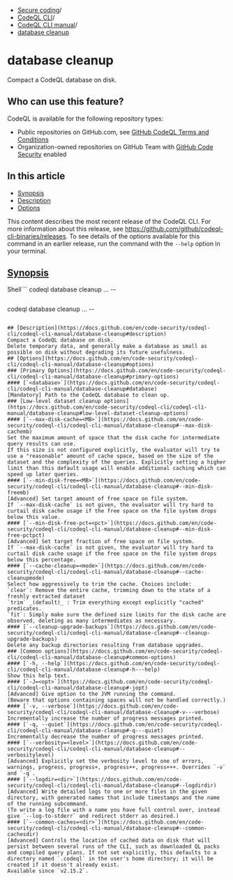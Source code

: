   * [Secure coding](https://docs.github.com/en/code-security "Secure coding")/
  * [CodeQL CLI](https://docs.github.com/en/code-security/codeql-cli "CodeQL CLI")/
  * [CodeQL CLI manual](https://docs.github.com/en/code-security/codeql-cli/codeql-cli-manual "CodeQL CLI manual")/
  * [database cleanup](https://docs.github.com/en/code-security/codeql-cli/codeql-cli-manual/database-cleanup "database cleanup")


# database cleanup
Compact a CodeQL database on disk.
## Who can use this feature?
CodeQL is available for the following repository types:
  * Public repositories on GitHub.com, see [GitHub CodeQL Terms and Conditions](https://github.com/github/codeql-cli-binaries/blob/main/LICENSE.md)
  * Organization-owned repositories on GitHub Team with [GitHub Code Security](https://docs.github.com/en/get-started/learning-about-github/about-github-advanced-security) enabled


## In this article
  * [Synopsis](https://docs.github.com/en/code-security/codeql-cli/codeql-cli-manual/database-cleanup#synopsis)
  * [Description](https://docs.github.com/en/code-security/codeql-cli/codeql-cli-manual/database-cleanup#description)
  * [Options](https://docs.github.com/en/code-security/codeql-cli/codeql-cli-manual/database-cleanup#options)


This content describes the most recent release of the CodeQL CLI. For more information about this release, see <https://github.com/github/codeql-cli-binaries/releases>.
To see details of the options available for this command in an earlier release, run the command with the `--help` option in your terminal.
## [Synopsis](https://docs.github.com/en/code-security/codeql-cli/codeql-cli-manual/database-cleanup#synopsis)
Shell```
codeql database cleanup <options>... -- <database>

```
```
codeql database cleanup <options>... -- <database>

```

## [Description](https://docs.github.com/en/code-security/codeql-cli/codeql-cli-manual/database-cleanup#description)
Compact a CodeQL database on disk.
Delete temporary data, and generally make a database as small as possible on disk without degrading its future usefulness.
## [Options](https://docs.github.com/en/code-security/codeql-cli/codeql-cli-manual/database-cleanup#options)
### [Primary Options](https://docs.github.com/en/code-security/codeql-cli/codeql-cli-manual/database-cleanup#primary-options)
#### [`<database>`](https://docs.github.com/en/code-security/codeql-cli/codeql-cli-manual/database-cleanup#database)
[Mandatory] Path to the CodeQL database to clean up.
### [Low-level dataset cleanup options](https://docs.github.com/en/code-security/codeql-cli/codeql-cli-manual/database-cleanup#low-level-dataset-cleanup-options)
#### [`--max-disk-cache=<MB>`](https://docs.github.com/en/code-security/codeql-cli/codeql-cli-manual/database-cleanup#--max-disk-cachemb)
Set the maximum amount of space that the disk cache for intermediate query results can use.
If this size is not configured explicitly, the evaluator will try to use a "reasonable" amount of cache space, based on the size of the dataset and the complexity of the queries. Explicitly setting a higher limit than this default usage will enable additional caching which can speed up later queries.
#### [`--min-disk-free=<MB>`](https://docs.github.com/en/code-security/codeql-cli/codeql-cli-manual/database-cleanup#--min-disk-freemb)
[Advanced] Set target amount of free space on file system.
If `--max-disk-cache` is not given, the evaluator will try hard to curtail disk cache usage if the free space on the file system drops below this value.
#### [`--min-disk-free-pct=<pct>`](https://docs.github.com/en/code-security/codeql-cli/codeql-cli-manual/database-cleanup#--min-disk-free-pctpct)
[Advanced] Set target fraction of free space on file system.
If `--max-disk-cache` is not given, the evaluator will try hard to curtail disk cache usage if the free space on the file system drops below this percentage.
#### [`--cache-cleanup=<mode>`](https://docs.github.com/en/code-security/codeql-cli/codeql-cli-manual/database-cleanup#--cache-cleanupmode)
Select how aggressively to trim the cache. Choices include:
`clear`: Remove the entire cache, trimming down to the state of a freshly extracted dataset
`trim` _(default)_ : Trim everything except explicitly "cached" predicates.
`fit`: Simply make sure the defined size limits for the disk cache are observed, deleting as many intermediates as necessary.
#### [`--cleanup-upgrade-backups`](https://docs.github.com/en/code-security/codeql-cli/codeql-cli-manual/database-cleanup#--cleanup-upgrade-backups)
Delete any backup directories resulting from database upgrades.
### [Common options](https://docs.github.com/en/code-security/codeql-cli/codeql-cli-manual/database-cleanup#common-options)
#### [`-h, --help`](https://docs.github.com/en/code-security/codeql-cli/codeql-cli-manual/database-cleanup#-h---help)
Show this help text.
#### [`-J=<opt>`](https://docs.github.com/en/code-security/codeql-cli/codeql-cli-manual/database-cleanup#-jopt)
[Advanced] Give option to the JVM running the command.
(Beware that options containing spaces will not be handled correctly.)
#### [`-v, --verbose`](https://docs.github.com/en/code-security/codeql-cli/codeql-cli-manual/database-cleanup#-v---verbose)
Incrementally increase the number of progress messages printed.
#### [`-q, --quiet`](https://docs.github.com/en/code-security/codeql-cli/codeql-cli-manual/database-cleanup#-q---quiet)
Incrementally decrease the number of progress messages printed.
#### [`--verbosity=<level>`](https://docs.github.com/en/code-security/codeql-cli/codeql-cli-manual/database-cleanup#--verbositylevel)
[Advanced] Explicitly set the verbosity level to one of errors, warnings, progress, progress+, progress++, progress+++. Overrides `-v` and `-q`.
#### [`--logdir=<dir>`](https://docs.github.com/en/code-security/codeql-cli/codeql-cli-manual/database-cleanup#--logdirdir)
[Advanced] Write detailed logs to one or more files in the given directory, with generated names that include timestamps and the name of the running subcommand.
(To write a log file with a name you have full control over, instead give `--log-to-stderr` and redirect stderr as desired.)
#### [`--common-caches=<dir>`](https://docs.github.com/en/code-security/codeql-cli/codeql-cli-manual/database-cleanup#--common-cachesdir)
[Advanced] Controls the location of cached data on disk that will persist between several runs of the CLI, such as downloaded QL packs and compiled query plans. If not set explicitly, this defaults to a directory named `.codeql` in the user's home directory; it will be created if it doesn't already exist.
Available since `v2.15.2`.
